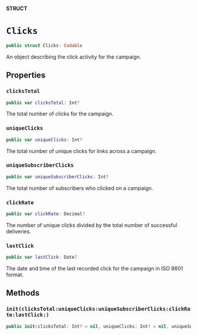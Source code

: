 **STRUCT**

# `Clicks`

```swift
public struct Clicks: Codable
```

An object describing the click activity for the campaign.

## Properties
### `clicksTotal`

```swift
public var clicksTotal: Int?
```

The total number of clicks for the campaign.

### `uniqueClicks`

```swift
public var uniqueClicks: Int?
```

The total number of unique clicks for links across a campaign.

### `uniqueSubscriberClicks`

```swift
public var uniqueSubscriberClicks: Int?
```

The total number of subscribers who clicked on a campaign.

### `clickRate`

```swift
public var clickRate: Decimal?
```

The number of unique clicks divided by the total number of successful deliveries.

### `lastClick`

```swift
public var lastClick: Date?
```

The date and time of the last recorded click for the campaign in ISO 8601 format.

## Methods
### `init(clicksTotal:uniqueClicks:uniqueSubscriberClicks:clickRate:lastClick:)`

```swift
public init(clicksTotal: Int? = nil, uniqueClicks: Int? = nil, uniqueSubscriberClicks: Int? = nil, clickRate: Decimal? = nil, lastClick: Date? = nil)
```
